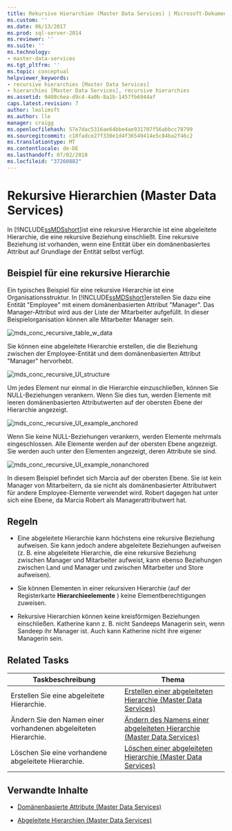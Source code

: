 ```yaml
---
title: Rekursive Hierarchien (Master Data Services) | Microsoft-Dokumentation
ms.custom: ''
ms.date: 06/13/2017
ms.prod: sql-server-2014
ms.reviewer: ''
ms.suite: ''
ms.technology:
- master-data-services
ms.tgt_pltfrm: ''
ms.topic: conceptual
helpviewer_keywords:
- recursive hierarchies [Master Data Services]
- hierarchies [Master Data Services], recursive hierarchies
ms.assetid: 9408c6ea-d9c4-4a0b-8a1b-1457fb6944af
caps.latest.revision: 7
author: leolimsft
ms.author: lle
manager: craigg
ms.openlocfilehash: 57e7dac5316ae64bbe4ae931707f56abbcc78799
ms.sourcegitcommit: c18fadce27f330e1d4f36549414e5c84ba2f46c2
ms.translationtype: MT
ms.contentlocale: de-DE
ms.lasthandoff: 07/02/2018
ms.locfileid: "37260882"
---
```

# <a name="recursive-hierarchies-master-data-services"></a>Rekursive Hierarchien (Master Data Services)
  In [!INCLUDE[ssMDSshort](../includes/ssmdsshort-md.md)]ist eine rekursive Hierarchie ist eine abgeleitete Hierarchie, die eine rekursive Beziehung einschließt. Eine rekursive Beziehung ist vorhanden, wenn eine Entität über ein domänenbasiertes Attribut auf Grundlage der Entität selbst verfügt.  
  
## <a name="recursive-hierarchy-example"></a>Beispiel für eine rekursive Hierarchie  
 Ein typisches Beispiel für eine rekursive Hierarchie ist eine Organisationsstruktur. In [!INCLUDE[ssMDSshort](../includes/ssmdsshort-md.md)]erstellen Sie dazu eine Entität "Employee" mit einem domänenbasierten Attribut "Manager". Das Manager-Attribut wird aus der Liste der Mitarbeiter aufgefüllt. In dieser Beispielorganisation können alle Mitarbeiter Manager sein.  
  
 ![mds_conc_recursive_table_w_data](../../2014/master-data-services/media/mds-conc-recursive-table-w-data.gif "mds_conc_recursive_table_w_data")  
  
 Sie können eine abgeleitete Hierarchie erstellen, die die Beziehung zwischen der Employee-Entität und dem domänenbasierten Attribut "Manager" hervorhebt.  
  
 ![mds_conc_recursive_UI_structure](../../2014/master-data-services/media/mds-conc-recursive-ui-structure.gif "mds_conc_recursive_UI_structure")  
  
 Um jedes Element nur einmal in die Hierarchie einzuschließen, können Sie NULL-Beziehungen verankern. Wenn Sie dies tun, werden Elemente mit leeren domänenbasierten Attributwerten auf der obersten Ebene der Hierarchie angezeigt.  
  
 ![mds_conc_recursive_UI_example_anchored](../../2014/master-data-services/media/mds-conc-recursive-ui-example-anchored.gif "mds_conc_recursive_UI_example_anchored")  
  
 Wenn Sie keine NULL-Beziehungen verankern, werden Elemente mehrmals eingeschlossen. Alle Elemente werden auf der obersten Ebene angezeigt. Sie werden auch unter den Elementen angezeigt, deren Attribute sie sind.  
  
 ![mds_conc_recursive_UI_example_nonanchored](../../2014/master-data-services/media/mds-conc-recursive-ui-example-nonanchored.gif "mds_conc_recursive_UI_example_nonanchored")  
  
 In diesem Beispiel befindet sich Marcia auf der obersten Ebene. Sie ist kein Manager von Mitarbeitern, da sie nicht als domänenbasierter Attributwert für andere Employee-Elemente verwendet wird. Robert dagegen hat unter sich eine Ebene, da Marcia Robert als Managerattributwert hat.  
  
## <a name="rules"></a>Regeln  
  
-   Eine abgeleitete Hierarchie kann höchstens eine rekursive Beziehung aufweisen. Sie kann jedoch andere abgeleitete Beziehungen aufweisen (z. B. eine abgeleitete Hierarchie, die eine rekursive Beziehung zwischen Manager und Mitarbeiter aufweist, kann ebenso Beziehungen zwischen Land und Manager und zwischen Mitarbeiter und Store aufweisen).  
  
-   Sie können Elementen in einer rekursiven Hierarchie (auf der Registerkarte **Hierarchieelemente** ) keine Elementberechtigungen zuweisen.  
  
-   Rekursive Hierarchien können keine kreisförmigen Beziehungen einschließen. Katherine kann z. B. nicht Sandeeps Managerin sein, wenn Sandeep ihr Manager ist. Auch kann Katherine nicht ihre eigener Managerin sein.  
  
## <a name="related-tasks"></a>Related Tasks  
  
|Taskbeschreibung|Thema|  
|----------------------|-----------|  
|Erstellen Sie eine abgeleitete Hierarchie.|[Erstellen einer abgeleiteten Hierarchie &#40;Master Data Services&#41;](create-a-derived-hierarchy-master-data-services.md)|  
|Ändern Sie den Namen einer vorhandenen abgeleiteten Hierarchie.|[Ändern des Namens einer abgeleiteten Hierarchie &#40;Master Data Services&#41;](../../2014/master-data-services/change-a-derived-hierarchy-name-master-data-services.md)|  
|Löschen Sie eine vorhandene abgeleitete Hierarchie.|[Löschen einer abgeleiteten Hierarchie &#40;Master Data Services&#41;](../../2014/master-data-services/delete-a-derived-hierarchy-master-data-services.md)|  
  
## <a name="related-content"></a>Verwandte Inhalte  
  
-   [Domänenbasierte Attribute &#40;Master Data Services&#41;](../../2014/master-data-services/domain-based-attributes-master-data-services.md)  
  
-   [Abgeleitete Hierarchien &#40;Master Data Services&#41;](../../2014/master-data-services/derived-hierarchies-master-data-services.md)  
  
  
